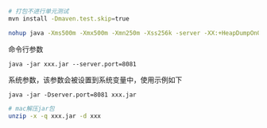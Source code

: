 ```bash
# 打包不进行单元测试
mvn install -Dmaven.test.skip=true
```

```bash
nohup java -Xms500m -Xmx500m -Xmn250m -Xss256k -server -XX:+HeapDumpOnOutOfMemoryError -jar $JAR_PATH/test-0.0.1-SNAPSHOT.jar --spring.profiles.active=DEV --server.port=8081 &
```
命令行参数

`java -jar xxx.jar --server.port=8081`

系统参数，该参数会被设置到系统变量中，使用示例如下

`java -jar -Dserver.port=8081 xxx.jar`


```bash
# mac解压jar包
unzip -x -q xxx.jar -d xxx
```